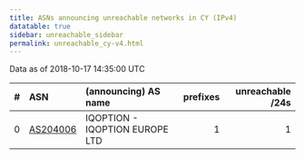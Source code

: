 ```yaml
---
title: ASNs announcing unreachable networks in CY (IPv4)
datatable: true
sidebar: unreachable_sidebar
permalink: unreachable_cy-v4.html
---
```


Data as of 2018-10-17 14:35:00 UTC


<div class="datatable-begin"></div>

|   # | ASN                                      | (announcing) AS name           |   prefixes |   unreachable /24s |
|----:|:-----------------------------------------|:-------------------------------|-----------:|-------------------:|
|   0 | [AS204006](unreachable_AS204006-v4.html) | IQOPTION - IQOPTION EUROPE LTD |          1 |                  1 |

<div class="datatable-end"></div>